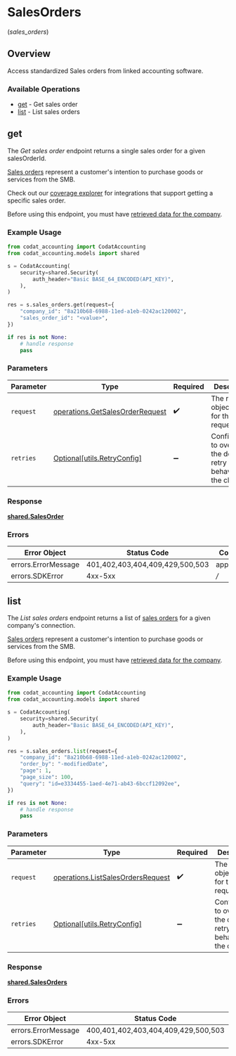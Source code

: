 # SalesOrders
(*sales_orders*)

## Overview

Access standardized Sales orders from linked accounting software.

### Available Operations

* [get](#get) - Get sales order
* [list](#list) - List sales orders

## get

The *Get sales order* endpoint returns a single sales order for a given salesOrderId.

[Sales orders](https://docs.codat.io/accounting-api#/schemas/SalesOrder) represent a customer's intention to purchase goods or services from the SMB.

Check out our [coverage explorer](https://knowledge.codat.io/supported-features/accounting?view=tab-by-data-type&dataType=salesOrders) for integrations that support getting a specific sales order.

Before using this endpoint, you must have [retrieved data for the company](https://docs.codat.io/codat-api#/operations/refresh-company-data).


### Example Usage

```python
from codat_accounting import CodatAccounting
from codat_accounting.models import shared

s = CodatAccounting(
    security=shared.Security(
        auth_header="Basic BASE_64_ENCODED(API_KEY)",
    ),
)

res = s.sales_orders.get(request={
    "company_id": "8a210b68-6988-11ed-a1eb-0242ac120002",
    "sales_order_id": "<value>",
})

if res is not None:
    # handle response
    pass

```

### Parameters

| Parameter                                                                          | Type                                                                               | Required                                                                           | Description                                                                        |
| ---------------------------------------------------------------------------------- | ---------------------------------------------------------------------------------- | ---------------------------------------------------------------------------------- | ---------------------------------------------------------------------------------- |
| `request`                                                                          | [operations.GetSalesOrderRequest](../../models/operations/getsalesorderrequest.md) | :heavy_check_mark:                                                                 | The request object to use for the request.                                         |
| `retries`                                                                          | [Optional[utils.RetryConfig]](../../models/utils/retryconfig.md)                   | :heavy_minus_sign:                                                                 | Configuration to override the default retry behavior of the client.                |

### Response

**[shared.SalesOrder](../../models/shared/salesorder.md)**

### Errors

| Error Object                    | Status Code                     | Content Type                    |
| ------------------------------- | ------------------------------- | ------------------------------- |
| errors.ErrorMessage             | 401,402,403,404,409,429,500,503 | application/json                |
| errors.SDKError                 | 4xx-5xx                         | */*                             |


## list

The *List sales orders* endpoint returns a list of [sales orders](https://docs.codat.io/accounting-api#/schemas/SalesOrder) for a given company's connection.

[Sales orders](https://docs.codat.io/accounting-api#/schemas/SalesOrder) represent a customer's intention to purchase goods or services from the SMB.

Before using this endpoint, you must have [retrieved data for the company](https://docs.codat.io/codat-api#/operations/refresh-company-data).
    

### Example Usage

```python
from codat_accounting import CodatAccounting
from codat_accounting.models import shared

s = CodatAccounting(
    security=shared.Security(
        auth_header="Basic BASE_64_ENCODED(API_KEY)",
    ),
)

res = s.sales_orders.list(request={
    "company_id": "8a210b68-6988-11ed-a1eb-0242ac120002",
    "order_by": "-modifiedDate",
    "page": 1,
    "page_size": 100,
    "query": "id=e3334455-1aed-4e71-ab43-6bccf12092ee",
})

if res is not None:
    # handle response
    pass

```

### Parameters

| Parameter                                                                              | Type                                                                                   | Required                                                                               | Description                                                                            |
| -------------------------------------------------------------------------------------- | -------------------------------------------------------------------------------------- | -------------------------------------------------------------------------------------- | -------------------------------------------------------------------------------------- |
| `request`                                                                              | [operations.ListSalesOrdersRequest](../../models/operations/listsalesordersrequest.md) | :heavy_check_mark:                                                                     | The request object to use for the request.                                             |
| `retries`                                                                              | [Optional[utils.RetryConfig]](../../models/utils/retryconfig.md)                       | :heavy_minus_sign:                                                                     | Configuration to override the default retry behavior of the client.                    |

### Response

**[shared.SalesOrders](../../models/shared/salesorders.md)**

### Errors

| Error Object                        | Status Code                         | Content Type                        |
| ----------------------------------- | ----------------------------------- | ----------------------------------- |
| errors.ErrorMessage                 | 400,401,402,403,404,409,429,500,503 | application/json                    |
| errors.SDKError                     | 4xx-5xx                             | */*                                 |
